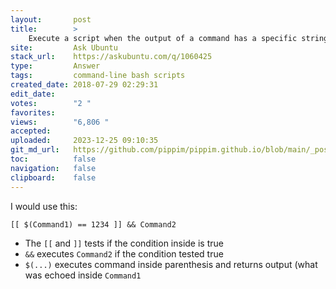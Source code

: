 ```yaml
---
layout:       post
title:        >
    Execute a script when the output of a command has a specific string
site:         Ask Ubuntu
stack_url:    https://askubuntu.com/q/1060425
type:         Answer
tags:         command-line bash scripts
created_date: 2018-07-29 02:29:31
edit_date:    
votes:        "2 "
favorites:    
views:        "6,806 "
accepted:     
uploaded:     2023-12-25 09:10:35
git_md_url:   https://github.com/pippim/pippim.github.io/blob/main/_posts/2018/2018-07-29-Execute-a-script-when-the-output-of-a-command-has-a-specific-string.md
toc:          false
navigation:   false
clipboard:    false
---
```


I would use this:

``` 
[[ $(Command1) == 1234 ]] && Command2
```

- The `[[` and `]]` tests if the condition inside is true
- `&&` executes `Command2` if the condition tested true
- `$(...)` executes command inside parenthesis and returns output (what was echoed inside `Command1`
``` 

```
